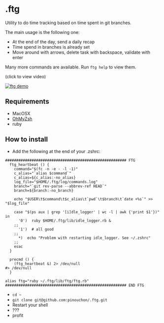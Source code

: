 # .ftg

Utility to do time tracking based on time spent in git branches.

The main usage is the following one:

 - At the end of the day, send a daily recap
 - Time spend in branches is already set
 - Move around with arrows, delete task with backspace, validate with enter

Many more commands are available. Run `ftg help` to view them.

(click to view video)

[![ftg demo](http://img.youtube.com/vi/hbOyWkfL9tA/0.jpg)](https://www.youtube.com/watch?v=hbOyWkfL9tA)

## Requirements
- MacOSX
- [OhMyZsh](https://github.com/robbyrussell/oh-my-zsh])
- ruby

## How to install
- Add the following at the end of your .zshrc:
````shell
####################################################### FTG
  ftg_heartbeat () {
    command="$(fc -n -e - -l -1)"
    c_alias="`alias $command`"
    c_alias=${c_alias:-no_alias}
    log_file="$HOME/.ftg/log/commands.log"
    branch="`git rev-parse --abbrev-ref HEAD`"
    branch=${branch:-no_branch}

    echo "$USER\t$command\t$c_alias\t`pwd`\t$branch\t`date +%s`" >> "$log_file"

    case "$(ps aux | grep '[i]dle_logger' | wc -l | awk {'print $1'})" in
      '0')  ruby $HOME/.ftg/lib/idle_logger.rb &
    ;;
      '1')  # all good
    ;;
      *)  echo "Problem with restarting idle_logger. See ~/.zshrc"
    ;;
    esac
  }

  precmd () {
    (ftg_heartbeat &) 2> /dev/null
#> /dev/null
  }

alias ftg="ruby ~/.ftg/lib/ftg/ftg.rb"
####################################################### END FTG
````
- `cd ~`
- `git clone git@github.com:pinouchon/.ftg.git`
- Restart your shell
- ???
- profit

